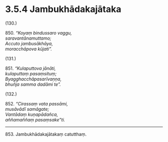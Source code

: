 # 3.5.4 Jambukhādakajātaka

(130.)

850\. _“Koyaṃ bindussaro vaggu,_  
_saravantānamuttamo;_  
_Accuto jambusākhāya,_  
_moracchāpova kūjati”._  

(131.)

851\. _“Kulaputtova jānāti,_  
_kulaputtaṃ pasaṃsituṃ;_  
_Byagghacchāpasarīvaṇṇa,_  
_bhuñja samma dadāmi te”._  

(132.)

852\. _“Cirassaṃ vata passāmi,_  
_musāvādī samāgate;_  
_Vantādaṃ kuṇapādañca,_  
_aññamaññaṃ pasaṃsake”ti._  

---

853\. Jambukhādakajātakaṃ catutthaṃ.
